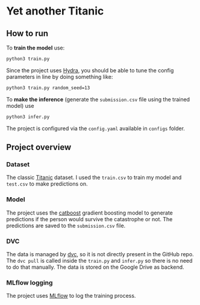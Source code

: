 # Yet another Titanic

## How to run

To **train the model** use:

```bash
python3 train.py
```

Since the project uses [Hydra](https://hydra.cc/), you should be able to
tune the config parameters in line by doing something like:

```bash
python3 train.py random_seed=13
```

To **make the inference** (generate the `submission.csv` file using the trained model) use

```bash
python3 infer.py
```

The project is configured via the `config.yaml` available in `configs` folder.

## Project overview

### Dataset
The classic [Titanic](https://www.kaggle.com/competitions/titanic) dataset.
I used the `train.csv` to train my model and `test.csv` to make predictions on.

### Model
The project uses the [catboost](https://catboost.ai/) gradient boosting model to generate predictions
if the person would survive the catastrophe or not. The predictions are saved to
the `submission.csv` file.

### DVC
The data is managed by [dvc](https://dvc.org/), so it is not directly present in the GitHub
repo. The `dvc pull` is called inside the `train.py` and `infer.py` so there is no
need to do that manually. The data is stored on the Google Drive as backend.

### MLflow logging

The project uses [MLflow](https://mlflow.org/) to log the training process.
